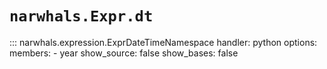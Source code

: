 # `narwhals.Expr.dt`

::: narwhals.expression.ExprDateTimeNamespace
    handler: python
    options:
      members:
        - year
      show_source: false
      show_bases: false

